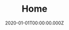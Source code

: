 ---
layout: layouts/home.njk
title: Home
date: 2020-01-01T00:00:00.000Z
permalink: /
about:
  title: Age-Related Cycle Sport For All
  subtitle: Supporting Grassroots Cycle Racing for 35 Years
  body: >
    TLI Cycling is a voluntary sports organisation, supporting cycling clubs in the UK, the Channel Islands and the Isle of Man, to organise competitive cycling events for all ages, entrants racing against others in their peer group. It is run on a not-for-profit basis entirely by unpaid volunteer members, any surplus being used to maintain, improve and develop TLI Cycling’s activities.

  button:
    classes: bgc-red tc-white
    link: /about/
    text: About TLI Cycling
  media:
    src: /u/tli-home-about-4x3.jpg
history:
  title: History of TLI Cycling
  subtitle:
  body:
    TLI Cycling has evolved out of The League International which was formed in 1982 from an idea conceived by the late Peter Duker and Roy Cottingham with the ambition of bringing to Great Britain racing for age related categories…
  button:
    classes: bgc-red tc-white
    link: /history/
    text: History of TLI Cycling
  media:
    src: /u/tli-home-history-1x1.jpg
membership:
  title: TLI Cycling Membership
  subtitle:
  body: >
    Membership of TLI Cycling is available to everybody aged 6 years and over and costs £15 for those aged 18 and over, £10 for those aged 16 or 17 and is free to under 16 year olds.


    If you would like to join TLI Cycling but have some questions…
  button:
    classes: bgc-red tc-white
    link: /membership/
    text: TLI Cycling Membership
  media:
    src: /u/tli-home-membership-1x1.jpg
eventorganisation:
  title: Event Organisation
  subtitle:
  body: >
    TLI Cycling would not exist if it were not for the team of volunteers who organize races under our rules and regulations. Therefore we aim to make all aspects of event promotion as simple and economical as possible, without compromising the safety of our competitors…
  button:
    classes: bgc-red tc-white
    link: /event-organisation/
    text: Event Organisation
  media:
    src: /u/tli-home-eventorganisation-1x1.jpg
---